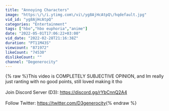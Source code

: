 ```yaml
---
title: "Annoying Characters"
image: "https:\/\/i.ytimg.com\/vi\/yg8AjHcAtpQ\/hqdefault.jpg"
vid_id: "yg8AjHcAtpQ"
categories: "Entertainment"
tags: ["hbo","hbo euphoria","anime"]
date: "2022-05-01T17:06:22+03:00"
vid_date: "2022-02-28T21:16:38Z"
duration: "PT11M43S"
viewcount: "871972"
likeCount: "74530"
dislikeCount: ""
channel: "Degenerocity"
---
```

{% raw %}This video is COMPLETELY SUBJECTIVE OPINION, and Im really just ranting with no good points, still loved making it tho<br /><br />Join Discord Server (D3): <a rel="nofollow" target="blank" href="https://discord.gg/rYbCnnQ2A4">https://discord.gg/rYbCnnQ2A4</a><br /><br />Follow Twitter: <a rel="nofollow" target="blank" href="https://twitter.com/D3generocity">https://twitter.com/D3generocity</a>{% endraw %}
